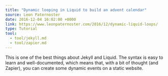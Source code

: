 ```yaml
---
title: "Dynamic looping in Liquid to build an advent calendar"
source: Leon Paternoster
date: 2016-12-04 16:02:00 +0000
link: https://www.leonpaternoster.com/2016/12/dynamic-liquid-loops/
type: Tutorial
tool:
  - tool/jekyll.md
  - tool/zapier.md
---
```

This is one of the best things about Jekyll and Liquid. The syntax is easy to learn and well-documented, which means that, with a bit of thought (and Zapier), you can create some dynamic events on a static website.
